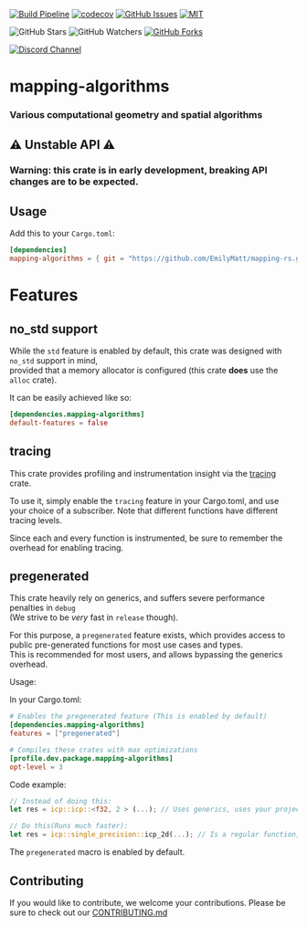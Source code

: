 [![Build Pipeline](https://github.com/EmilyMatt/mapping-rs/actions/workflows/main.yml/badge.svg)](https://github.com/EmilyMatt/mapping-rs/actions/workflows/main.yml)
[![codecov](https://codecov.io/gh/EmilyMatt/mapping-rs/graph/badge.svg)](https://codecov.io/gh/EmilyMatt/mapping-rs)
[![GitHub Issues](https://img.shields.io/github/issues/EmilyMatt/mapping-rs)](https://github.com/EmilyMatt/mapping-rs/issues)
[![MIT](https://img.shields.io/badge/license-MIT-blue.svg)](https://github.com/EmilyMatt/mapping-rs?tab=License-1-ov-file)

![GitHub Stars](https://img.shields.io/github/stars/EmilyMatt/mapping-rs)
![GitHub Watchers](https://img.shields.io/github/watchers/EmilyMatt/mapping-rs)
[![GitHub Forks](https://img.shields.io/github/forks/EmilyMatt/mapping-rs)](https://github.com/EmilyMatt/mapping-rs/fork)

[![Discord Channel](https://dcbadge.vercel.app/api/server/hKFKTaMKkq/)](https://discord.gg/j4z4WM3ZNV)

# mapping-algorithms
### Various computational geometry and spatial algorithms

## ⚠️ Unstable API ⚠️

### Warning: this crate is in early development, breaking API changes are to be expected.

## Usage

Add this to your `Cargo.toml`:

```toml
[dependencies]
mapping-algorithms = { git = "https://github.com/EmilyMatt/mapping-rs.git" }
```

# Features

## no_std support

While the `std` feature is enabled by default,
this crate was designed with `no_std` support in mind,\
provided that a memory allocator is configured
(this crate __does__ use the `alloc` crate).

It can be easily achieved like so:

```toml
[dependencies.mapping-algorithms]
default-features = false
```

## tracing

This crate provides profiling and instrumentation insight
via the [tracing](https://github.com/tokio-rs/tracing) crate.

To use it, simply enable the `tracing` feature in your Cargo.toml,
and use your choice of a subscriber.
Note that different functions have different tracing levels.

Since each and every function is instrumented, be sure to remember the overhead for enabling tracing.

## pregenerated

This crate heavily rely on generics, and suffers severe performance penalties in `debug`\
(We strive to be _very_ fast in `release` though).

For this purpose, a `pregenerated` feature exists, which provides access to public pre-generated functions for most use
cases and types.\
This is recommended for most users, and allows bypassing the generics overhead.

Usage:

In your Cargo.toml:

```toml
# Enables the pregenerated feature (This is enabled by default)
[dependencies.mapping-algorithms]
features = ["pregenerated"]

# Compiles these crates with max optimizations
[profile.dev.package.mapping-algorithms]
opt-level = 3
```

Code example:

```rust
// Instead of doing this:
let res = icp::icp::<f32, 2 > (...); // Uses generics, uses your project's optimization level

// Do this(Runs much faster):
let res = icp::single_precision::icp_2d(...); // Is a regular function, uses the crate's optimization level
```

The `pregenerated` macro is enabled by default.

## Contributing

If you would like to contribute, we welcome your contributions.
Please be sure to check out our [CONTRIBUTING.md](https://github.com/EmilyMatt/mapping-rs/blob/main/CONTRIBUTING.md)
